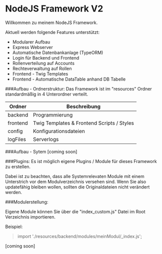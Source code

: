 # NodeJS Framework V2

Willkommen zu meinem NodeJS Framework.

Aktuell werden folgende Features unterstützt:

- Modularer Aufbau
- Express Webserver
- Automatische Datenbankanlage (TypeORM)
- Login für Backend und Frontend
- Rollenverteilung auf Accounts
- Rechteverwaltung auf Rollen
- Frontend - Twig Templates
- Frontend - Automatische DataTable anhand DB Tabelle

###Aufbau - Ordnerstruktur:
Das Framework ist im "resources" Ordner standardmäßig in 4 Unterordner verteilt.

Ordner | Beschreibung
--- |--------------
backend | Programmierung
frontend | Twig Templates & Frontend Scripts / Styles
config | Konfigurationsdateien
logFiles | Serverlogs

###Aufbau - Sytem
[coming soon]

###Plugins:
Es ist möglich eigene Plugins / Module für dieses Framework zu erstellen.

Dabei ist zu beachten, dass alle Systemrelevaten Module mit einem Unterstrich vor dem Modulverzeichnis versehen sind.
Wenn Sie also updatefähig bleiben wollen, sollten die Originaldateien nicht verändert werden. 

###Modulerstellung:

Eigene Module können Sie über die "index_custom.js" Datei im Root Verzeichnis importieren.

Beispiel:
> import './resources/backend/modules/meinModul/_index.js';

[coming soon]
